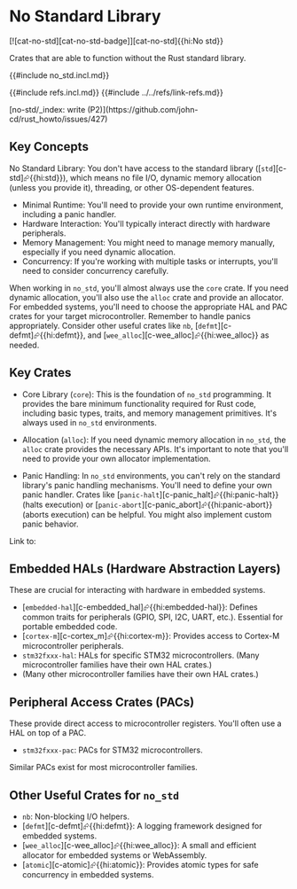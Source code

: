 # No Standard Library

[![cat-no-std][cat-no-std-badge]][cat-no-std]{{hi:No std}}

Crates that are able to function without the Rust standard library.

{{#include no_std.incl.md}}

{{#include refs.incl.md}}
{{#include ../../refs/link-refs.md}}

<div class="hidden">
[no-std/_index: write (P2)](https://github.com/john-cd/rust_howto/issues/427)

## Key Concepts

No Standard Library: You don't have access to the standard library ([`std`][c-std]⮳{{hi:std}}), which means no file I/O, dynamic memory allocation (unless you provide it), threading, or other OS-dependent features.

- Minimal Runtime: You'll need to provide your own runtime environment, including a panic handler.
- Hardware Interaction: You'll typically interact directly with hardware peripherals.
- Memory Management: You might need to manage memory manually, especially if you need dynamic allocation.
- Concurrency: If you're working with multiple tasks or interrupts, you'll need to consider concurrency carefully.

When working in `no_std`, you'll almost always use the `core` crate. If you need dynamic allocation, you'll also use the `alloc` crate and provide an allocator. For embedded systems, you'll need to choose the appropriate HAL and PAC crates for your target microcontroller. Remember to handle panics appropriately. Consider other useful crates like `nb`, [`defmt`][c-defmt]⮳{{hi:defmt}}, and [`wee_alloc`][c-wee_alloc]⮳{{hi:wee_alloc}} as needed.

## Key Crates

- Core Library (`core`): This is the foundation of `no_std` programming. It provides the bare minimum functionality required for Rust code, including basic types, traits, and memory management primitives. It's always used in `no_std` environments.

- Allocation (`alloc`): If you need dynamic memory allocation in `no_std`, the `alloc` crate provides the necessary APIs. It's important to note that you'll need to provide your own allocator implementation.

- Panic Handling: In `no_std` environments, you can't rely on the standard library's panic handling mechanisms. You'll need to define your own panic handler. Crates like [`panic-halt`][c-panic_halt]⮳{{hi:panic-halt}} (halts execution) or [`panic-abort`][c-panic_abort]⮳{{hi:panic-abort}} (aborts execution) can be helpful. You might also implement custom panic behavior.

Link to:

## Embedded HALs (Hardware Abstraction Layers)

These are crucial for interacting with hardware in embedded systems.

- [`embedded-hal`][c-embedded_hal]⮳{{hi:embedded-hal}}: Defines common traits for peripherals (GPIO, SPI, I2C, UART, etc.). Essential for portable embedded code.
- [`cortex-m`][c-cortex_m]⮳{{hi:cortex-m}}: Provides access to Cortex-M microcontroller peripherals.
- `stm32fxxx-hal`: HALs for specific STM32 microcontrollers. (Many microcontroller families have their own HAL crates.)
- (Many other microcontroller families have their own HAL crates.)

## Peripheral Access Crates (PACs)

These provide direct access to microcontroller registers. You'll often use a HAL on top of a PAC.

- `stm32fxxx-pac`: PACs for STM32 microcontrollers.

Similar PACs exist for most microcontroller families.

## Other Useful Crates for `no_std`

- `nb`: Non-blocking I/O helpers.
- [`defmt`][c-defmt]⮳{{hi:defmt}}: A logging framework designed for embedded systems.
- [`wee_alloc`][c-wee_alloc]⮳{{hi:wee_alloc}}: A small and efficient allocator for embedded systems or WebAssembly.
- [`atomic`][c-atomic]⮳{{hi:atomic}}: Provides atomic types for safe concurrency in embedded systems.

</div>
